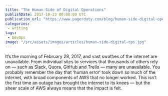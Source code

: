 ```yaml
---
title: "The Human Side of Digital Operations"
publishDate: 2017-10-23 00:00:00 UTC
publication_url: "https://www.pagerduty.com/blog/human-side-digital-operations/"
categories:
 - writing
tags:
 - DevOps
image: "/src/assets/images/articles/human-side-digital-ops.jpg"
---
```


It’s the morning of February 28, 2017, and vast swathes of the internet are unavailable. From individual sites to services that thousands of others rely on — such as Slack, Quora, GitHub and Trello — many are unavailable. You probably remember the day that ‘human error‘ took down so much of the internet, with broad components of AWS that no longer worked. This isn’t the first time an outage has brought the internet to its knees — but the sheer scale of AWS always means that the impact is felt.